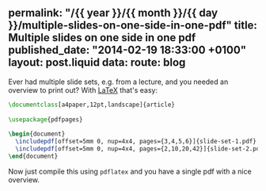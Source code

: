 permalink: "/{{ year }}/{{ month }}/{{ day }}/multiple-slides-on-one-side-in-one-pdf"
title: Multiple slides on one side in one pdf
published_date: "2014-02-19 18:33:00 +0100"
layout: post.liquid
data:
  route: blog
---
Ever had multiple slide sets, e.g. from a lecture, and you needed an overview to print out?
With [LaTeX](http://en.wikipedia.org/wiki/LaTeX) that's easy:

~~~latex
\documentclass[a4paper,12pt,landscape]{article}
 
\usepackage{pdfpages}
 
\begin{document}
  \includepdf[offset=5mm 0, nup=4x4, pages={3,4,5,6}]{slide-set-1.pdf}
  \includepdf[offset=5mm 0, nup=4x4, pages={2,10,20,42}]{slide-set-2.pdf}
\end{document}
~~~

Now just compile this using `pdflatex` and you have a single pdf with a nice overview.
